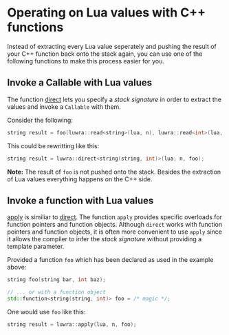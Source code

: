 # Operating on Lua values with C++ functions
Instead of extracting every Lua value seperately and pushing the result of your C++ function back
onto the stack again, you can use one of the following functions to make this process easier for you.

## Invoke a Callable with Lua values
The function [direct](/reference/namespaceluwra.html#aa20e363f38b3ae5a168cf40365f5646a)
lets you specify a *stack signature* in order to extract the values and invoke a `Callable` with
them.

Consider the following:

```c++
string result = foo(luwra::read<string>(lua, n), luwra::read<int>(lua, n + 1));
```

This could be rewritting like this:

```c++
string result = luwra::direct<string(string, int)>(lua, n, foo);
```

**Note:** The result of `foo` is not pushed onto the stack. Besides the extraction of Lua values
everything happens on the C++ side.

## Invoke a function with Lua values
[apply](/reference/namespaceluwra.html#a839077ddd9c3d0565a40c574bc8e9555) is similiar to
[direct](/reference/namespaceluwra.html#aa20e363f38b3ae5a168cf40365f5646a). The function `apply`
provides specific overloads for function pointers and function objects. Although `direct` works
with function pointers and function objects, it is often more convenient to use `apply` since it
allows the compiler to infer the *stack signature* without providing a template parameter.

Provided a function `foo` which has been declared as used in the example above:

```c++
string foo(string bar, int baz);

// ... or with a function object
std::function<string(string, int)> foo = /* magic */;
```

One would use `foo` like this:

```c++
string result = luwra::apply(lua, n, foo);
```
